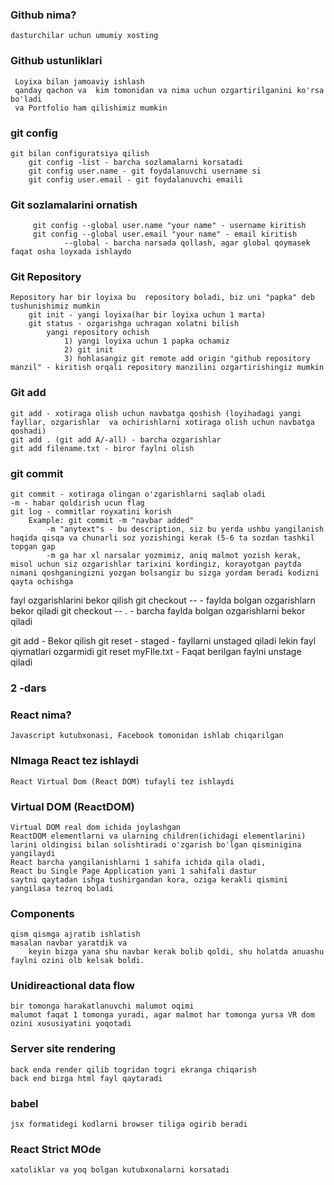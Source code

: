 ### Github nima?
    dasturchilar uchun umumiy xosting 
### Github ustunliklari
     Loyixa bilan jamoaviy ishlash
     qanday qachon va  kim tomonidan va nima uchun ozgartirilganini ko'rsa bo'ladi 
     va Portfolio ham qilishimiz mumkin 
### git config
    git bilan configuratsiya qilish
        git config -list - barcha sozlamalarni korsatadi
        git config user.name - git foydalanuvchi username si
        git config user.email - git foydalanuvchi emaili
### Git sozlamalarini ornatish
         git config --global user.name "your name" - username kiritish 
         git config --global user.email "your name" - email kiritish
                --global - barcha narsada qollash, agar global qoymasek faqat osha loyxada ishlaydo
### Git Repository
    Repository har bir loyixa bu  repository boladi, biz uni "papka" deb tushunishimiz mumkin
        git init - yangi loyixa(har bir loyixa uchun 1 marta)
        git status - ozgarishga uchragan xolatni bilish
            yangi repository ochish
                1) yangi loyixa uchun 1 papka ochamiz
                2) git init
                3) hohlasangiz git remote add origin "github repository manzil" - kiritish orqali repository manzilini ozgartirishingiz mumkin
### Git add
    git add - xotiraga olish uchun navbatga qoshish (loyihadagi yangi fayllar, ozgarishlar  va ochirishlarni xotiraga olish uchun navbatga qoshadi)
    git add . (git add A/-all) - barcha ozgarishlar  
    git add filename.txt - biror faylni olish

### git commit 
    git commit - xotiraga olingan o'zgarishlarni saqlab oladi
    -m - habar qoldirish ucun flag
    git log - commitlar royxatini korish
        Example: git commit -m "navbar added"
            -m "anytext"s - bu description, siz bu yerda ushbu yangilanish haqida qisqa va chunarli soz yozishingi kerak (5-6 ta sozdan tashkil topgan gap
            -m ga har xl narsalar yozmimiz, aniq malmot yozish kerak, misol uchun siz ozgarishlar tarixini kordingiz, korayotgan paytda nimani qoshganingizni yozgan bolsangiz bu sizga yordam beradi kodizni qayta ochishga
fayl ozgarishlarini bekor qilish
    git checkout -- <file> - faylda bolgan ozgarishlarn bekor qiladi
    git checkout -- . - barcha faylda bolgan ozgarishlarni bekor qiladi

git add - Bekor qilish
    git reset -  staged - fayllarni unstaged qiladi lekin fayl qiymatlari ozgarmidi
    git reset myFIle.txt - Faqat berilgan faylni unstage qiladi

### 2 -dars
### React nima?
    Javascript kutubxonasi, Facebook tomonidan ishlab chiqarilgan
### NImaga React tez ishlaydi
    React Virtual Dom (React DOM) tufayli tez ishlaydi
### Virtual DOM (ReactDOM)
    Virtual DOM real dom ichida joylashgan
    ReactDOM elementlarni va ularning children(ichidagi elementlarini) larini oldingisi bilan solishtiradi o'zgarish bo'lgan qisminigina yangilaydi 
    React barcha yangilanishlarni 1 sahifa ichida qila oladi, 
    React bu Single Page Application yani 1 sahifali dastur 
    saytni qaytadan ishga tushirgandan kora, oziga kerakli qismini yangilasa tezroq boladi
### Components
    qism qismga ajratib ishlatish
    masalan navbar yaratdik va 
        keyin bizga yana shu navbar kerak bolib qoldi, shu holatda anuashu faylni ozini olb kelsak boldi.
### Unidireactional data flow
    bir tomonga harakatlanuvchi malumot oqimi
    malumot faqat 1 tomonga yuradi, agar malmot har tomonga yursa VR dom ozini xususiyatini yoqotadi

### Server site rendering
    back enda render qilib togridan togri ekranga chiqarish
    back end bizga html fayl qaytaradi
### babel
    jsx formatidegi kodlarni browser tiliga ogirib beradi

### React Strict MOde
    xatoliklar va yoq bolgan kutubxonalarni korsatadi
